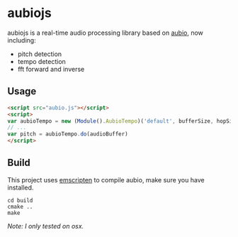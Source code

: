 # aubiojs
aubiojs is a real-time audio processing library based on [aubio](https://github.com/aubio/aubio), now including:
- pitch detection
- tempo detection
- fft forward and inverse

## Usage
```html
<script src="aubio.js"></script>
<script>
var aubioTempo = new (Module().AubioTempo)('default', bufferSize, hopSize, sampleRate)
// ...
var pitch = aubioTempo.do(audioBuffer)
</script>
```

## Build
This project uses [emscripten](https://github.com/kripken/emscripten) to compile aubio, make sure you have installed.

```
cd build
cmake ..
make
```

*Note: I only tested on osx.*
